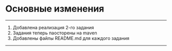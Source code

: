# Основные изменения
***
1. Добавлена реализация 2-го задания
2. Задания теперь паосторены на maven
3. Добавлены файлы README.md для каждого задания
***
